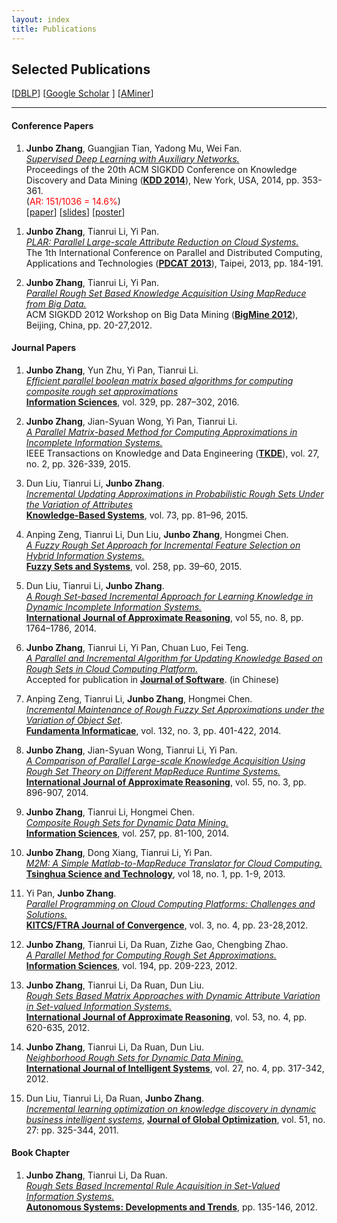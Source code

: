 ```yaml
---
layout: index
title: Publications
---
```


## Selected Publications
[[DBLP](http://www.informatik.uni-trier.de/~ley/pers/ht/z/Zhang:Junbo.html)] [[Google Scholar](http://scholar.google.com/citations?user=sQpMBqsAAAAJ&hl=en) ] [[AMiner](http://arnetminer.org/person/junbo-zhang-1557448.html)]
<!--[[Full Publications](/fullpublications)]-->

* * *

#### Conference Papers

1.	**Junbo Zhang**, Guangjian Tian, Yadong Mu, Wei Fan. \
	[*Supervised Deep Learning with Auxiliary Networks.*](http://dx.doi.org/10.1145/2623330.2623618)\
	Proceedings of the 20th ACM SIGKDD Conference on Knowledge Discovery and Data Mining ([**KDD 2014**](http://www.kdd.org/kdd2014/)), New York, USA, 2014, pp. 353-361.\
    (<font color='red'>AR: 151/1036 = 14.6%</font>)\
    [[paper](/papers/kdd14_zhang.pdf)] [[slides](/papers/kdd14_slides_zhang.pdf)] [[poster](/papers/kdd14_poster_zhang.pdf)]
<!--
-   Chuan Luo, Tianrui Li, Hongmei Chen, **Junbo Zhang**. \
    *Dominance-based Rough Sets in Composite Ordered Information Systems*.\
    In: Proceedings of the Joint Conference of 13th China Conference on Rough Sets and Soft Computing, 7th China Conference on Web Intelligence, 7th China Conference on Granular Computing (**CRSSC-CWI-CGrC 2013**), Zhangzhou, China, 2013. (in Chinese) (**Outstanding Student Paper Award**)
-->
1.  **Junbo Zhang**, Tianrui Li, Yi Pan.\
     [*PLAR: Parallel Large-scale Attribute Reduction on Cloud
    Systems.*](http://dx.doi.org/10.1109/PDCAT.2013.36 )\
     The 1th International Conference on Parallel and Distributed
    Computing, Applications and Technologies
   ([**PDCAT 2013**](http://pdcat13.csie.ntust.edu.tw/)), Taipei, 2013, pp. 184-191.

1.  **Junbo Zhang**, Tianrui Li, Yi Pan.\
     [*Parallel Rough Set Based Knowledge Acquisition Using MapReduce
    from Big Data.*](http://doi.acm.org/10.1145/2351316.2351320)\
     ACM SIGKDD 2012 Workshop on Big Data Mining
    ([**BigMine 2012**](http://kdd2012.sigkdd.org/workshops.shtml)), Beijing,
    China, pp. 20-27,2012.


#### Journal Papers

1.  **Junbo Zhang**, Yun Zhu, Yi Pan, Tianrui Li. \
    [*Efficient parallel boolean matrix based algorithms for computing composite rough set approximations*](http://dx.doi.org/10.1016/j.ins.2015.09.022) \
    [**Information Sciences**](http://www.journals.elsevier.com/information-sciences), vol. 329, pp. 287–302, 2016.

1.  **Junbo Zhang**, Jian-Syuan Wong, Yi Pan, Tianrui Li. \
    [*A Parallel Matrix-based Method for Computing Approximations in Incomplete Information Systems.*](http://dx.doi.org/10.1109/TKDE.2014.2330821) \
    IEEE Transactions on Knowledge and Data Engineering ([**TKDE**](http://www.computer.org/portal/web/tkde)), vol. 27, no. 2, pp. 326-339, 2015.

2.   Dun Liu, Tianrui Li, **Junbo Zhang**. \
    [*Incremental Updating Approximations in Probabilistic Rough Sets Under the Variation of Attributes*](http://dx.doi.org/10.1016/j.knosys.2014.09.008) \
    [**Knowledge-Based Systems**](http://www.journals.elsevier.com/knowledge-based-systems), vol. 73, pp. 81–96, 2015.

3.	Anping Zeng, Tianrui Li, Dun Liu, **Junbo Zhang**, Hongmei Chen.\
	[*A Fuzzy Rough Set Approach for Incremental Feature Selection on Hybrid Information Systems.*](http://dx.doi.org/10.1016/j.fss.2014.08.014)\
	[**Fuzzy Sets and Systems**](http://www.journals.elsevier.com/fuzzy-sets-and-systems), vol. 258, pp. 39–60, 2015.

3.   Dun Liu, Tianrui Li, **Junbo Zhang**. \
    [*A Rough Set-based Incremental Approach for Learning Knowledge in Dynamic Incomplete Information Systems.*](http://dx.doi.org/10.1016/j.ijar.2014.05.009) \
    [**International Journal of Approximate Reasoning**](http://www.journals.elsevier.com/international-journal-of-approximate-reasoning), vol 55, no. 8, pp. 1764–1786, 2014.

3.  **Junbo Zhang**, Tianrui Li, Yi Pan, Chuan Luo, Fei Teng.\
   [*A Parallel and Incremental Algorithm for Updating Knowledge Based on Rough Sets in Cloud Computing Platform.*](http://dx.doi.org/10.13328/j.cnki.jos.004590)\
    Accepted for publication in [**Journal of Software**](http://www.jos.org.cn/ch/index.aspx). (in Chinese)

3.  Anping Zeng, Tianrui Li, **Junbo Zhang**, Hongmei Chen. \
    [*Incremental Maintenance of Rough Fuzzy Set Approximations under the Variation of Object Set*](http://dx.doi.org/10.3233/FI-2014-1051).\
    [**Fundamenta Informaticae**](http://www.iospress.nl/journal/fundamenta-informaticae), vol. 132, no. 3, pp. 401-422, 2014.

3.   **Junbo Zhang**, Jian-Syuan Wong, Tianrui Li, Yi Pan.\
     [*A Comparison of Parallel Large-scale Knowledge Acquisition Using Rough Set Theory on Different MapReduce Runtime Systems.*](http://dx.doi.org/10.1016/j.ijar.2013.08.003)\
     [**International Journal of Approximate Reasoning**](http://www.journals.elsevier.com/international-journal-of-approximate-reasoning),
    vol. 55, no. 3, pp. 896-907, 2014.

3.   **Junbo Zhang**, Tianrui Li, Hongmei Chen.\
     [*Composite Rough Sets for Dynamic Data Mining.*](http://dx.doi.org/10.1016/j.ins.2013.08.016)\
     [**Information Sciences**](http://www.journals.elsevier.com/information-sciences),
    vol. 257, pp. 81-100, 2014.

3.   **Junbo Zhang**, Dong Xiang, Tianrui Li, Yi Pan.\
     [*M2M: A Simple Matlab-to-MapReduce Translator for Cloud Computing.*](http://ieeexplore.ieee.org/xpl/articleDetails.jsp?tp=&arnumber=6449402&contentType=Journals+%26+Magazines&queryText%3DM2M%3A+A+simple+Matlab-to-MapReduce+translator+for+Cloud+Computing)\
     [**Tsinghua Science and Technology**](http://qhxb.lib.tsinghua.edu.cn/english/), vol 18, no.
    1, pp. 1-9, 2013.


3.   Yi Pan, **Junbo Zhang**.\
     [*Parallel Programming on Cloud Computing Platforms: Challenges and Solutions.*](http://www.ftrai.org/xe/index.php?mid=joc_published&category=37964&search_keyword=section&search_target=title&document_srl=38459)\
     [**KITCS/FTRA Journal of Convergence**](http://www.ftrai.org/joc/),
    vol. 3, no. 4, pp. 23-28,2012.

3.   **Junbo Zhang**, Tianrui Li, Da Ruan, Zizhe Gao, Chengbing Zhao.\
     [*A Parallel Method for Computing Rough Set Approximations.*](http://dx.doi.org/10.1016/j.ins.2011.12.036)\
     [**Information Sciences**](http://www.journals.elsevier.com/information-sciences),
    vol. 194, pp. 209-223, 2012.

3.   **Junbo Zhang**, Tianrui Li, Da Ruan, Dun Liu.\
     [*Rough Sets Based Matrix Approaches with Dynamic Attribute Variation in Set-valued Information Systems.*](http://dx.doi.org/10.1016/j.ijar.2012.01.001)\
     [**International Journal of Approximate Reasoning**](http://www.journals.elsevier.com/international-journal-of-approximate-reasoning),
    vol. 53, no. 4, pp. 620-635, 2012.

3.   **Junbo Zhang**, Tianrui Li, Da Ruan, Dun Liu.\
     [*Neighborhood Rough Sets for Dynamic Data Mining.*](http://dx.doi.org/10.1002/int.21523)\
     [**International Journal of Intelligent Systems**](http://onlinelibrary.wiley.com/journal/10.1002/[ISSN]1098-111X), vol. 27, no. 4, pp. 317-342, 2012.

3.	Dun Liu, Tianrui Li, Da Ruan, **Junbo Zhang**.\
	 [*Incremental learning optimization on knowledge discovery in dynamic business intelligent systems*](http://dx.doi.org/10.1007/s10898-010-9607-8
), [**Journal of Global Optimization**](http://www.springer.com/business+%26+management/operations+research/journal/10898), vol. 51, no. 27: pp. 325-344, 2011.

#### Book Chapter

1. **Junbo Zhang**, Tianrui Li, Da Ruan.\
   [*Rough Sets Based Incremental Rule Acquisition in Set-Valued Information Systems.*](http://dx.doi.org/10.1007/978-3-642-24806-1_11)\
    [**Autonomous Systems: Developments and Trends**](http://www.springer.com/engineering/computational+intelligence+and+complexity/book/978-3-642-24805-4), pp. 135-146, 2012.
